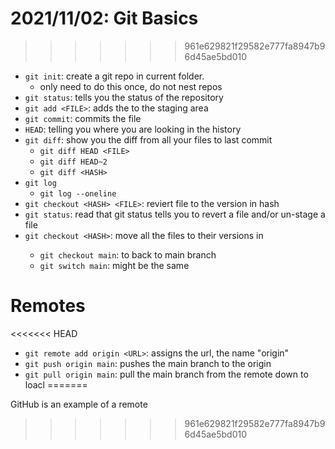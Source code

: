 # 2021/11/02: Git Basics
>>>>>>> 961e629821f29582e777fa8947b96d45ae5bd010

- `git init`: create a git repo in current folder.
   - only need to do this once, do not nest repos
- `git status`: tells you the status of the repository
- `git add <FILE>`: adds the <FILE> to the staging area 
- `git commit`: commits the file
- `HEAD`: telling you where you are looking in the history
- `git diff`: show you the diff from all your files to last commit
	- `git diff HEAD <FILE>`
	- `git diff HEAD~2`
	- `git diff <HASH>`
- `git log`
	- `git log --oneline`
- `git checkout <HASH> <FILE>`: reviert file to the version in hash
- `git status`: read that git status tells you to revert a file and/or un-stage a file
- `git checkout <HASH>`: move all the files to their versions in <HASH>
	- `git checkout main`: to back to main branch
	- `git switch main`: might be the same

# Remotes
<<<<<<< HEAD
- `git remote add origin <URL>`: assigns the url, the name "origin" 
- `git push origin main`: pushes the main branch to the origin
- `git pull origin main`: pull the main branch from the remote down to loacl
=======

GitHub is an example of a remote
	
>>>>>>> 961e629821f29582e777fa8947b96d45ae5bd010
